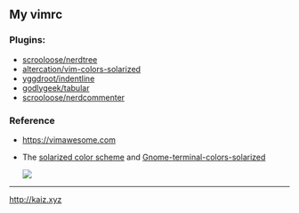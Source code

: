 ## My vimrc

### Plugins:
* [scrooloose/nerdtree](https://github.com/scrooloose/nerdtree)
* [altercation/vim-colors-solarized](https://github.com/altercation/vim-colors-solarized)
* [yggdroot/indentline](https://github.com/yggdroot/indentline)
* [godlygeek/tabular](https://github.com/godlygeek/tabular)
* [scrooloose/nerdcommenter](https://github.com/scrooloose/nerdcommenter)

### Reference
* <https://vimawesome.com>
* The [solarized color scheme](http://ethanschoonover.com/solarized) and
  [Gnome-terminal-colors-solarized](https://github.com/Anthony25/gnome-terminal-colors-solarized)
    
    ![](http://ethanschoonover.com/solarized/img/solarized-dualmode.png)
___
<http://kaiz.xyz>
